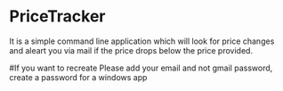 # PriceTracker
It is a simple command line application which will look for price changes and aleart you via mail if the price drops below the price provided.

#If you want to recreate
Please add your email and not gmail password, create a password for a windows app
